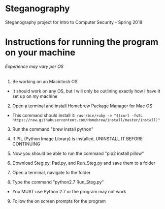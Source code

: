 # Steganography

Steganography project for Intro to Computer Security - Spring 2018

# Instructions for running the program on your machine

###### Experience may vary per OS

1. Be working on an Macintosh OS
  * It should work on any OS, but I will only be outlining exactly how I have it set up on my machine

2. Open a terminal and install Homebrew Package Manager for Mac OS
  * This command should install it:
  ```/usr/bin/ruby -e "$(curl -fsSL https://raw.githubusercontent.com/Homebrew/install/master/install)"```

3. Run the command "brew install python"

4. If PIL (Python Image Library) is installed, UNINSTALL IT BEFORE CONTINUING

5. Now you should be able to run the command "pip2 install pillow"

6. Download Steg.py, Pad.py, and Run_Steg.py and save them to a folder

7. Open a terminal, navigate to the folder

8. Type the command "python2.7 Run_Steg.py"
  * You MUST use Python 2.7 or the program may not work

9. Follow the on screen prompts for the program